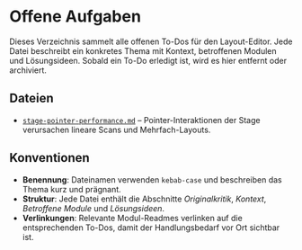 # Offene Aufgaben

Dieses Verzeichnis sammelt alle offenen To-Dos für den Layout-Editor. Jede Datei beschreibt ein konkretes Thema mit Kontext, betroffenen Modulen und Lösungsideen. Sobald ein To-Do erledigt ist, wird es hier entfernt oder archiviert.

## Dateien
- [`stage-pointer-performance.md`](stage-pointer-performance.md) – Pointer-Interaktionen der Stage verursachen lineare Scans und Mehrfach-Layouts.

## Konventionen
- **Benennung**: Dateinamen verwenden `kebab-case` und beschreiben das Thema kurz und prägnant.
- **Struktur**: Jede Datei enthält die Abschnitte _Originalkritik_, _Kontext_, _Betroffene Module_ und _Lösungsideen_.
- **Verlinkungen**: Relevante Modul-Readmes verlinken auf die entsprechenden To-Dos, damit der Handlungsbedarf vor Ort sichtbar ist.

